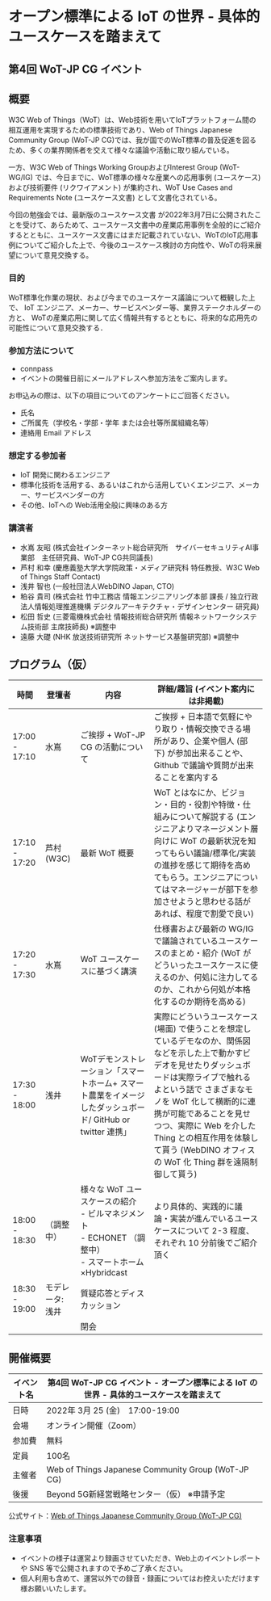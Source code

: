 # オープン標準による IoT の世界 - 具体的ユースケースを踏まえて
## 第4回 WoT-JP CG イベント

## 概要
W3C Web of Things（WoT）は、Web技術を用いてIoTプラットフォーム間の相互運用を実現するための標準技術であり、Web of Things Japanese Community Group (WoT-JP CG)では、我が国でのWoT標準の普及促進を図るため、多くの業界関係者を交えて様々な議論や活動に取り組んでいる。

一方、W3C Web of Things Working GroupおよびInterest Group (WoT-WG/IG) では、今日までに、WoT標準の様々な産業への応用事例 (ユースケース) および技術要件 (リクワイアメント) が集約され、WoT Use Cases and Requirements Note (ユースケース文書) として文書化されている。

今回の勉強会では、最新版のユースケース文書 が2022年3月7日に公開されたことを受けて、あらためて、ユースケース文書中の産業応用事例を全般的にご紹介するとともに、ユースケース文書にはまだ記載されていない、WoTのIoT応用事例についてご紹介した上で、今後のユースケース検討の方向性や、WoTの将来展望について意見交換する。

### 目的
WoT標準化作業の現状、および今までのユースケース議論について概観した上で、
IoT エンジニア、メーカー、サービスベンダー等、業界ステークホルダーの方と、
WoTの産業応用に関して広く情報共有するとともに、将来的な応用先の可能性について意見交換する．

### 参加方法について
- connpass
- イベントの開催日前にメールアドレスへ参加方法をご案内します。

お申込みの際は、以下の項目についてのアンケートにご回答ください。
- 氏名
- ご所属先（学校名・学部・学年 または会社等所属組織名等）
- 連絡用 Email アドレス

### 想定する参加者
* IoT 開発に関わるエンジニア
* 標準化技術を活用する、あるいはこれから活用していくエンジニア、メーカー、サービスベンダーの方
* その他、IoTへの Web活用全般に興味のある方

### 講演者
- 水嶌 友昭 (株式会社インターネット総合研究所　サイバーセキュリティAI事業部　主任研究員、WoT-JP CG共同議長)
- 芦村 和幸 (慶應義塾大学大学院政策・メディア研究科 特任教授、W3C Web of Things Staff Contact)
- 浅井 智也 (一般社団法人WebDINO Japan, CTO)
- 粕谷 貴司 (株式会社 竹中工務店 情報エンジニアリング本部 課⻑ / 独立行政法人情報処理推進機構 デジタルアーキテクチャ・デザインセンター 研究員)
- 松田 哲史 (三菱電機株式会社 情報技術総合研究所 情報ネットワークシステム技術部 主席技師⻑) ※調整中
- 遠藤 大礎 (NHK 放送技術研究所 ネットサービス基盤研究部) ※調整中

## プログラム（仮）
| 時間          | 登壇者                     | 内容                                                         | 詳細/趣旨 (イベント案内には非掲載)                           |
| ------------- | -------------------------- | ------------------------------------------------------------ | ------------------------------------------------------------ |
| 17:00 - 17:10 | 水嶌                       | ご挨拶 + WoT-JP CG の活動について                            | ご挨拶 + 日本語で気軽にやり取り・情報交換できる場所があり、企業や個人 (部下) が参加出来ることや、Github で議論や質問が出来ることを案内する |
| 17:10 - 17:20 | 芦村 (W3C)                 | 最新 WoT 概要                                                | WoT とはなにか、ビジョン・目的・役割や特徴・仕組みについて解説する (エンジニアよりマネージメント層向けに WoT の最新状況を知ってもらい議論/標準化/実装の進捗を感じて期待を高めてもらう。エンジニアについてはマネージャーが部下を参加させようと思わせる話があれば、程度で割愛で良い) |
| 17:20 - 17:30 | 水嶌                       | WoT ユースケースに基づく講演                                 | 仕様書および最新の WG/IG で議論されているユースケースのまとめ・紹介 (WoT がどういったユースケースに使えるのか、何処に注力してるのか、これから何処が本格化するのか期待を高める) |
| 17:30 - 18:00 | 浅井                       | WoTデモンストレーション「スマートホーム+ スマート農業をイメージしたダッシュボード/ GitHub or twitter 連携」 | 実際にどういうユースケース (場面) で使うことを想定しているデモなのか、関係図などを示した上で動かすビデオを見せたりダッシュボードは実際ライブで触れるよという話で さまざまなモノを WoT 化して横断的に連携が可能であることを見せつつ、実際に Web を介した Thing との相互作用を体験して貰う (WebDINO オフィスの WoT 化 Thing 群を遠隔制御して貰う) |
| 18:00 - 18:30 | （調整中） | 様々な WoT ユースケースの紹介 <br> - ビルマネジメント <br> - ECHONET （調整中） <br> - スマートホーム×Hybridcast                                | より具体的、実践的に議論・実装が進んでいるユースケースについて 2-3 程度、それぞれ 10 分前後でご紹介頂く |
| 18:30 - 19:00 | モデレータ: 浅井           | 質疑応答とディスカッション                                   |                                                              |
|               |                            | 閉会                                                         |                                                              |

## 開催概要
| イベント名 | 第4回 WoT-JP CG イベント - オープン標準による IoT の世界 - 具体的ユースケースを踏まえて |
| ---------- | ------------------------------------------------------------ |
| 日時       | 2022年 3月 25 (金)　17:00-19:00                         |
| 会場       | オンライン開催（Zoom）                                |
| 参加費     | 無料                                                |
| 定員       | 100名                                          |
| 主催者 | Web of Things Japanese Community Group (WoT-JP CG)         |
| 後援 | Beyond 5G新経営戦略センター（仮） ※申請予定           |

公式サイト：[Web of Things Japanese Community Group (WoT-JP CG)](https://wot-jp-cg.netlify.app/#/) 

### 注意事項
- イベントの様子は運営より録画させていただき、Web上のイベントレポートや SNS 等で公開されますので予めご了承ください。
- 個人利用も含めて、運営以外での録音・録画についてはお控えいただけます様お願いいたします。
